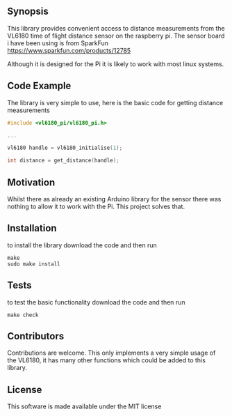 ## Synopsis

This library provides convenient access to distance measurements from the VL6180 time of flight distance sensor on the raspberry pi. The sensor board i have been using is from SparkFun https://www.sparkfun.com/products/12785

Although it is designed for the Pi it is likely to work with most linux systems.

## Code Example

The library is very simple to use, here is the basic code for getting distance measurements

```c
#include <vl6180_pi/vl6180_pi.h>

...

vl6180 handle = vl6180_initialise(1);

int distance = get_distance(handle);
```

## Motivation

Whilst there as already an existing Arduino library for the sensor there was nothing to allow it to work with the Pi. This project solves that.

## Installation

to install the library download the code and then run 

```
make
sudo make install
```

## Tests

to test the basic functionality download the code and then run

```
make check
```

## Contributors

Contributions are welcome. This only implements a very simple usage of the VL6180, it has many other functions which could be added to this library.

## License

This software is made available under the MIT license
